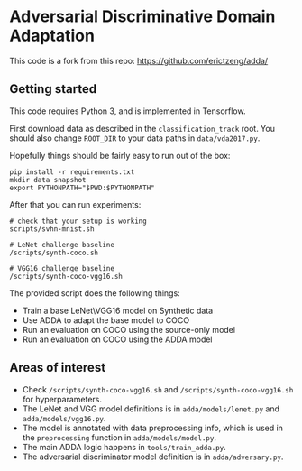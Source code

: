 # Adversarial Discriminative Domain Adaptation

This code is a fork from this repo: https://github.com/erictzeng/adda/

## Getting started

This code requires Python 3, and is implemented in Tensorflow.

First download data as described in the `classification_track` root. You should also change `ROOT_DIR` to your data paths in `data/vda2017.py`.

Hopefully things should be fairly easy to run out of the box:

    pip install -r requirements.txt
    mkdir data snapshot
    export PYTHONPATH="$PWD:$PYTHONPATH"
    
After that you can run experiments:

	# check that your setup is working
    scripts/svhn-mnist.sh

    # LeNet challenge baseline
	/scripts/synth-coco.sh

    # VGG16 challenge baseline
	/scripts/synth-coco-vgg16.sh


The provided script does the following things:

- Train a base LeNet\VGG16 model on Synthetic data
- Use ADDA to adapt the base model to COCO
- Run an evaluation on COCO using the source-only model
- Run an evaluation on COCO using the ADDA model

## Areas of interest

- Check `/scripts/synth-coco-vgg16.sh` and `/scripts/synth-coco-vgg16.sh` for hyperparameters.
- The LeNet and VGG model definitions is in `adda/models/lenet.py` and `adda/models/vgg16.py`.
- The model is annotated with data preprocessing info, which is used in the `preprocessing` function in `adda/models/model.py`.
- The main ADDA logic happens in `tools/train_adda.py`.
- The adversarial discriminator model definition is in `adda/adversary.py`.
